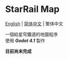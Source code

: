 # StarRail Map
[English](../README.md) | [简体中文](README_zh-cn.md) | 繁体中文

一個給星穹鐵道的地圖程序  
使用 ***Godot 4.1*** 製作

**目前尚未完成**